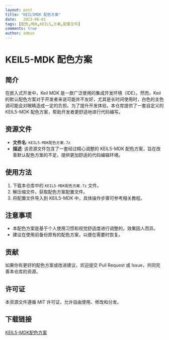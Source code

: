 ```yaml
---
layout: post
title: "KEIL5MDK 配色方案"
date:   2023-06-01
tags: [配色,MDK,KEIL5,方案,配置文件]
comments: true
author: admin
---
```

# KEIL5-MDK 配色方案

## 简介

在嵌入式开发中，Keil MDK 是一款广泛使用的集成开发环境（IDE）。然而，Keil 的默认配色方案对于开发者来说可能并不友好，尤其是长时间使用时，白色的主色调可能会对眼睛造成一定的负担。为了提升开发体验，本仓库提供了一套自定义的 KEIL5-MDK 配色方案，帮助开发者更舒适地进行代码编写。

## 资源文件

- **文件名**: `KEIL5-MDK配色方案.7z`
- **描述**: 该资源文件包含了一套经过精心调整的 KEIL5-MDK 配色方案，旨在改善默认配色方案的不足，提供更加舒适的代码编辑环境。

## 使用方法

1. 下载本仓库中的 `KEIL5-MDK配色方案.7z` 文件。
2. 解压缩文件，获取配色方案配置文件。
3. 将配置文件导入到 KEIL5-MDK 中，具体操作步骤可参考相关教程。

## 注意事项

- 本配色方案是基于个人使用习惯和视觉舒适度进行调整的，效果因人而异。
- 建议在使用前备份原有的配色方案，以便在需要时恢复。

## 贡献

如果你有更好的配色方案或改进建议，欢迎提交 Pull Request 或 Issue，共同完善本仓库的资源。

## 许可证

本资源文件遵循 MIT 许可证，允许自由使用、修改和分发。

## 下载链接

[KEIL5-MDK配色方案](https://pan.quark.cn/s/b2e032180939)